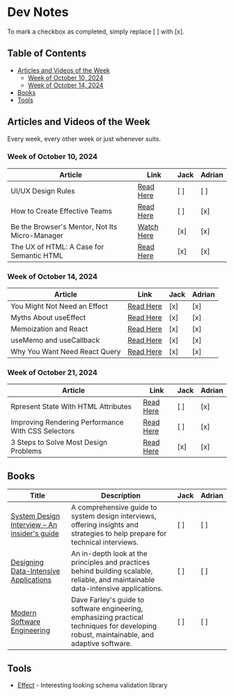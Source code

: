 # Dev Notes

To mark a checkbox as completed, simply replace [ ] with [x].

## Table of Contents

- [Articles and Videos of the Week](#articles-and-videos-of-the-week)
  - [Week of October 10, 2024](#week-of-october-10-2024)
  - [Week of October 14, 2024](#week-of-october-14-2024)
- [Books](#books)
- [Tools](#tools)

## Articles and Videos of the Week

Every week, every other week or just whenever suits.

### Week of October 10, 2024

| Article                                        | Link                                                                                  | Jack | Adrian |
| ---------------------------------------------- | ------------------------------------------------------------------------------------- | ---- | ------ |
| UI/UX Design Rules                             | [Read Here](https://www.anthonyhobday.com/sideprojects/saferules/)                    | [ ]  | [ ]    |
| How to Create Effective Teams                  | [Read Here](https://addyosmani.com/blog/effective-teams/?ck_subscriber_id=1646293088) | [ ]  | [x]    |
| Be the Browser's Mentor, Not Its Micro-Manager | [Watch Here](https://www.youtube.com/watch?v=5uhIiI9Ld5M)                             | [x]  | [x]    |
| The UX of HTML: A Case for Semantic HTML       | [Read Here](https://www.htmhell.dev/adventcalendar/2023/1/)                           | [x]  | [x]    |

### Week of October 14, 2024

| Article                       | Link                                                              | Jack | Adrian |
| ----------------------------- | ----------------------------------------------------------------- | ---- | ------ |
| You Might Not Need an Effect  | [Read Here](https://react.dev/learn/you-might-not-need-an-effect) | [x]  | [x]    |
| Myths About useEffect         | [Read Here](https://www.epicreact.dev/myths-about-useeffect)      | [x]  | [x]    |
| Memoization and React         | [Read Here](https://www.epicreact.dev/memoization-and-react)      | [x]  | [x]    |
| useMemo and useCallback       | [Read Here](https://kentcdodds.com/blog/usememo-and-usecallback)  | [x]  | [x]    |
| Why You Want Need React Query | [Read Here](https://tkdodo.eu/blog/why-you-want-react-query)      | [x]  | [x]    |

### Week of October 21, 2024

| Article                                            | Link                                                                                                          | Jack | Adrian |
| -------------------------------------------------- | ------------------------------------------------------------------------------------------------------------- | ---- | ------ |
| Rpresent State With HTML Attributes                | [Read Here](https://www.aleksandrhovhannisyan.com/blog/represent-state-with-html-attributes-not-class-names/) | [ ]  | [x]    |
| Improving Rendering Performance With CSS Selectors | [Read Here](https://nolanlawson.com/2024/09/18/improving-rendering-performance-with-css-content-visibility/)  | [ ]  | [x]    |
| 3 Steps to Solve Most Design Problems              | [Read Here](https://khalilstemmler.com/letters/3-steps-to-solve-most-design-problems/)                        | [x]  | [x]    |

## Books

| Title                                                                                                                                   | Description                                                                                                                               | Jack | Adrian |
| --------------------------------------------------------------------------------------------------------------------------------------- | ----------------------------------------------------------------------------------------------------------------------------------------- | ---- | ------ |
| [System Design Interview – An insider's guide](https://www.goodreads.com/book/show/54109255-system-design-interview-an-insider-s-guide) | A comprehensive guide to system design interviews, offering insights and strategies to help prepare for technical interviews.             | [ ]  | [ ]    |
| [Designing Data-Intensive Applications](https://www.goodreads.com/book/show/23463279-designing-data-intensive-applications)             | An in-depth look at the principles and practices behind building scalable, reliable, and maintainable data-intensive applications.        | [ ]  | [ ]    |
| [Modern Software Engineering](https://www.goodreads.com/book/show/59072155-modern-software-engineering)                                 | Dave Farley's guide to software engineering, emphasizing practical techniques for developing robust, maintainable, and adaptive software. | [ ]  | [ ]    |

## Tools

- [Effect](https://effect.website/) - Interesting looking schema validation library
